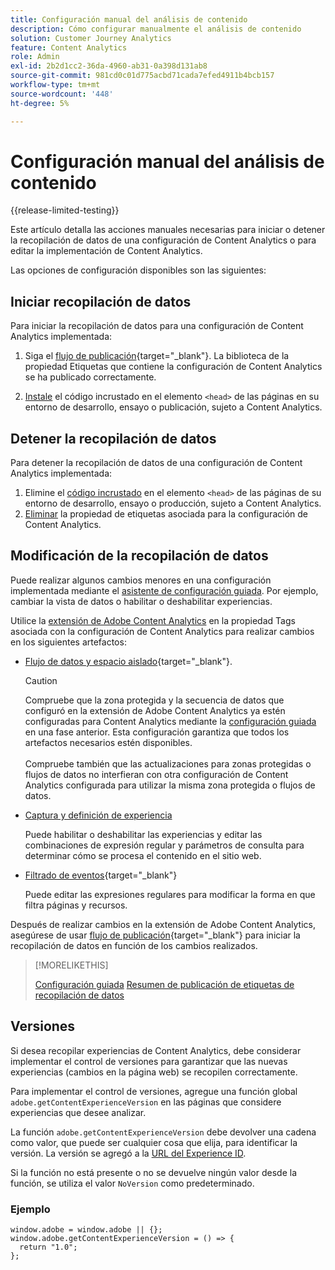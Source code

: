 ```yaml
---
title: Configuración manual del análisis de contenido
description: Cómo configurar manualmente el análisis de contenido
solution: Customer Journey Analytics
feature: Content Analytics
role: Admin
exl-id: 2b2d1cc2-36da-4960-ab31-0a398d131ab8
source-git-commit: 981cd0c01d775acbd71cada7efed4911b4bcb157
workflow-type: tm+mt
source-wordcount: '448'
ht-degree: 5%

---
```


# Configuración manual del análisis de contenido

{{release-limited-testing}}


Este artículo detalla las acciones manuales necesarias para iniciar o detener la recopilación de datos de una configuración de Content Analytics o para editar la implementación de Content Analytics.

Las opciones de configuración disponibles son las siguientes:

## Iniciar recopilación de datos

Para iniciar la recopilación de datos para una configuración de Content Analytics implementada:

1. Siga el [flujo de publicación](https://experienceleague.adobe.com/en/docs/experience-platform/tags/publish/overview){target="_blank"}. La biblioteca de la propiedad Etiquetas que contiene la configuración de Content Analytics se ha publicado correctamente.

1. [Instale](https://experienceleague.adobe.com/en/docs/experience-platform/tags/publish/environments/environments#installation) el código incrustado en el elemento `<head>` de las páginas en su entorno de desarrollo, ensayo o publicación, sujeto a Content Analytics.


## Detener la recopilación de datos

Para detener la recopilación de datos de una configuración de Content Analytics implementada:

1. Elimine el [código incrustado](https://experienceleague.adobe.com/en/docs/experience-platform/tags/publish/environments/environments) en el elemento `<head>` de las páginas de su entorno de desarrollo, ensayo o producción, sujeto a Content Analytics.
1. [Eliminar](https://experienceleague.adobe.com/en/docs/experience-platform/tags/publish/overview) la propiedad de etiquetas asociada para la configuración de Content Analytics.



## Modificación de la recopilación de datos

Puede realizar algunos cambios menores en una configuración implementada mediante el [asistente de configuración guiada](guided.md). Por ejemplo, cambiar la vista de datos o habilitar o deshabilitar experiencias.

Utilice la [extensión de Adobe Content Analytics](https://experienceleague.adobe.com/en/docs/experience-platform/tags/extensions/client/content-analytics/overview) en la propiedad Tags asociada con la configuración de Content Analytics para realizar cambios en los siguientes artefactos:

* [Flujo de datos y espacio aislado](https://experienceleague.adobe.com/en/docs/experience-platform/tags/extensions/client/content-analytics/overview#configure-datastreams){target="_blank"}.

  >[!CAUTION]
  >
  >Compruebe que la zona protegida y la secuencia de datos que configuró en la extensión de Adobe Content Analytics ya estén configuradas para Content Analytics mediante la [configuración guiada](guided.md) en una fase anterior. Esta configuración garantiza que todos los artefactos necesarios estén disponibles.<br/><br/>Compruebe también que las actualizaciones para zonas protegidas o flujos de datos no interfieran con otra configuración de Content Analytics configurada para utilizar la misma zona protegida o flujos de datos.
  >

* [Captura y definición de experiencia](https://experienceleague.adobe.com/en/docs/experience-platform/tags/extensions/client/content-analytics/overview?lang=en#configure-experience-capture-and-definition)

  Puede habilitar o deshabilitar las experiencias y editar las combinaciones de expresión regular y parámetros de consulta para determinar cómo se procesa el contenido en el sitio web.

* [Filtrado de eventos](https://experienceleague.adobe.com/en/docs/experience-platform/tags/extensions/client/content-analytics/overview#configure-event-filtering){target="_blank"}

  Puede editar las expresiones regulares para modificar la forma en que filtra páginas y recursos.


Después de realizar cambios en la extensión de Adobe Content Analytics, asegúrese de usar [flujo de publicación](https://experienceleague.adobe.com/en/docs/experience-platform/tags/publish/overview){target="_blank"} para iniciar la recopilación de datos en función de los cambios realizados.



>[!MORELIKETHIS]
>
>[Configuración guiada](guided.md)
>[Resumen de publicación de etiquetas de recopilación de datos](https://experienceleague.adobe.com/en/docs/experience-platform/tags/publish/overview)
>


## Versiones

Si desea recopilar experiencias de Content Analytics, debe considerar implementar el control de versiones para garantizar que las nuevas experiencias (cambios en la página web) se recopilen correctamente.

Para implementar el control de versiones, agregue una función global `adobe.getContentExperienceVersion` en las páginas que considere experiencias que desee analizar.

La función `adobe.getContentExperienceVersion` debe devolver una cadena como valor, que puede ser cualquier cosa que elija, para identificar la versión. La versión se agregó a la [URL del Experience ID](/help/content-analytics/report/components.md#experience-metadata).

Si la función no está presente o no se devuelve ningún valor desde la función, se utiliza el valor `NoVersion` como predeterminado.

### Ejemplo

```
window.adobe = window.adobe || {};
window.adobe.getContentExperienceVersion = () => {
  return "1.0";
};
```

